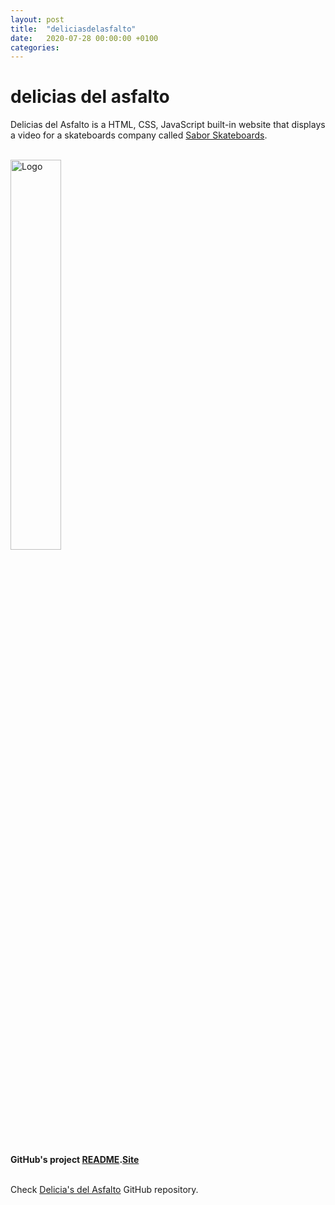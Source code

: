 ```yaml
---
layout: post
title:  "deliciasdelasfalto"
date:   2020-07-28 00:00:00 +0100
categories:
---
```


# delicias del asfalto
Delicias del Asfalto is a HTML, CSS, JavaScript built-in website that displays a video for a skateboards company called <a href="https://www.instagram.com/saborskateboards/?hl=en">Sabor Skateboards</a>.

<br><img src="../../../assets/images/logo_delicias.png" alt="Logo" width="40%"/>

<br><b>GitHub's project [README](https://github.com/lh1008/sabor/blob/master/README.md).<a href="https://deliciasdelasfalto.com">Site</a></b>

<br>Check [Delicia's del Asfalto](https://github.com/lh1008/sabor) GitHub repository.